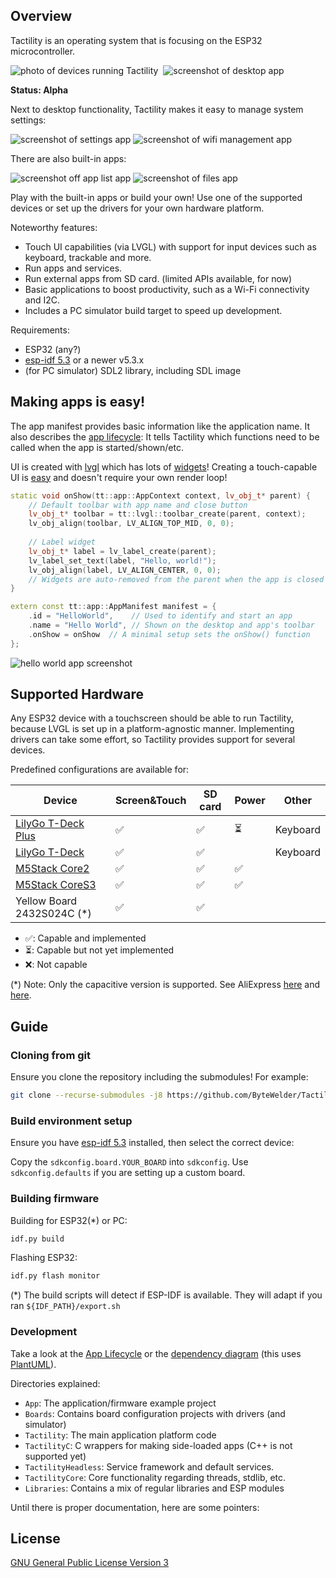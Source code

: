 ## Overview

Tactility is an operating system that is focusing on the ESP32 microcontroller.

![photo of devices running Tactility](Documentation/pics/tactility-devices.webp)&nbsp;&nbsp;![screenshot of desktop app](Documentation/pics/screenshot-Desktop.png)

**Status: Alpha**

Next to desktop functionality, Tactility makes it easy to manage system settings:

![screenshot of settings app](Documentation/pics/screenshot-Settings.png) ![screenshot of wifi management app](Documentation/pics/screenshot-WifiManage.png)

There are also built-in apps:

![screenshot off app list app](Documentation/pics/screenshot-AppList.png)  ![screenshot of files app](Documentation/pics/screenshot-Files.png)

Play with the built-in apps or build your own! Use one of the supported devices or set up the drivers for your own hardware platform.

Noteworthy features:
- Touch UI capabilities (via LVGL) with support for input devices such as keyboard, trackable and more.
- Run apps and services.
- Run external apps from SD card. (limited APIs available, for now)
- Basic applications to boost productivity, such as a Wi-Fi connectivity and I2C.
- Includes a PC simulator build target to speed up development.

Requirements:
- ESP32 (any?)
- [esp-idf 5.3](https://docs.espressif.com/projects/esp-idf/en/release-v5.3/esp32/get-started/index.html) or a newer v5.3.x
- (for PC simulator) SDL2 library, including SDL image

## Making apps is easy!

The app manifest provides basic information like the application name.
It also describes the [app lifecycle](Documentation/app-lifecycle.md):
It tells Tactility which functions need to be called when the app is started/shown/etc.

UI is created with [lvgl](https://github.com/lvgl/lvgl) which has lots of [widgets](https://docs.lvgl.io/9.0/widgets/index.html)!
Creating a touch-capable UI is [easy](https://docs.lvgl.io/9.0/get-started/quick-overview.html) and doesn't require your own render loop!

```C++
static void onShow(tt::app::AppContext context, lv_obj_t* parent) {
    // Default toolbar with app name and close button
    lv_obj_t* toolbar = tt::lvgl::toolbar_create(parent, context);
    lv_obj_align(toolbar, LV_ALIGN_TOP_MID, 0, 0);
    
    // Label widget
    lv_obj_t* label = lv_label_create(parent);
    lv_label_set_text(label, "Hello, world!");
    lv_obj_align(label, LV_ALIGN_CENTER, 0, 0);
    // Widgets are auto-removed from the parent when the app is closed
}

extern const tt::app::AppManifest manifest = {
    .id = "HelloWorld",    // Used to identify and start an app
    .name = "Hello World", // Shown on the desktop and app's toolbar
    .onShow = onShow  // A minimal setup sets the onShow() function
};
```

![hello world app screenshot](Documentation/pics/screenshot-HelloWorld.png)

## Supported Hardware

Any ESP32 device with a touchscreen should be able to run Tactility,
because LVGL is set up in a platform-agnostic manner.
Implementing drivers can take some effort, so Tactility provides support for several devices.

Predefined configurations are available for:

| Device                          | Screen&Touch | SD card | Power | Other    |
|---------------------------------|--------------|---------|-------|----------|
| [LilyGo T-Deck Plus][tdeckplus] | ✅            | ✅       | ⏳ | Keyboard | 
| [LilyGo T-Deck][tdeck]          | ✅            | ✅       |   | Keyboard | 
| [M5Stack Core2][m5stack]        | ✅            | ✅       | ✅ |          |
| [M5Stack CoreS3][m5stack]       | ✅            | ✅       | ✅ |          |
| Yellow Board 2432S024C (\*)     | ✅            | ✅       |   |          |

- ✅: Capable and implemented
- ⏳: Capable but not yet implemented
- ❌: Not capable

(*) Note: Only the capacitive version is supported. See AliExpress [here][2432s024c_1] and [here][2432s024c_2].

[tdeck]: https://www.lilygo.cc/products/t-deck
[tdeckplus]: https://lilygo.cc/products/t-deck-plus
[2432s024c_1]: https://www.aliexpress.com/item/1005005902429049.html
[2432s024c_2]: https://www.aliexpress.com/item/1005005865107357.html
[m5stack]: https://m5stack.com/

## Guide

### Cloning from git

Ensure you clone the repository including the submodules! For example:

```bash
git clone --recurse-submodules -j8 https://github.com/ByteWelder/Tactility.git
```

### Build environment setup

Ensure you have [esp-idf 5.3](https://docs.espressif.com/projects/esp-idf/en/release-v5.3/esp32/get-started/index.html) installed, then select the correct device:

Copy the `sdkconfig.board.YOUR_BOARD` into `sdkconfig`. Use `sdkconfig.defaults` if you are setting up a custom board.

### Building firmware

Building for ESP32(\*) or PC:

```bash
idf.py build
```

Flashing ESP32:

```bash
idf.py flash monitor
```

(\*) The build scripts will detect if ESP-IDF is available. They will adapt if you ran `${IDF_PATH}/export.sh`

### Development

Take a look at the [App Lifecycle](Documentation/app-lifecycle.md) or the [dependency diagram](Documentation/project-structure.puml) (this uses [PlantUML](https://plantuml.com)).

Directories explained:

- `App`: The application/firmware example project
- `Boards`: Contains board configuration projects with drivers (and simulator)
- `Tactility`: The main application platform code
- `TactilityC`: C wrappers for making side-loaded apps (C++ is not supported yet)
- `TactilityHeadless`: Service framework and default services.
- `TactilityCore`: Core functionality regarding threads, stdlib, etc.
- `Libraries`: Contains a mix of regular libraries and ESP modules

Until there is proper documentation, here are some pointers:

## License

[GNU General Public License Version 3](LICENSE.md)

